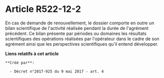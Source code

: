 # Article R522-12-2

En cas de demande de renouvellement, le dossier comporte en outre un bilan scientifique de l'activité réalisée pendant la
durée de l'agrément précédent. Ce bilan présente par périodes ou domaines les résultats scientifiques des opérations
réalisées par l'opérateur dans le cadre de son agrément ainsi que les perspectives scientifiques qu'il entend développer.

**Liens relatifs à cet article**

	**Créé par**:

	  - Décret n°2017-925 du 9 mai 2017 - art. 4
